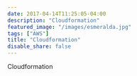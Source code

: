 ```yaml
---
date: 2017-04-14T11:25:05-04:00
description: "Cloudformation"
featured_image: "/images/esmeralda.jpg"
tags: ["AWS"]
title: "Cloudformation"
disable_share: false
---
```

Cloudformation